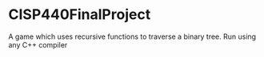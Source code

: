 # CISP440FinalProject
A game which uses recursive functions to traverse a binary tree. 
Run using any C++ compiler
